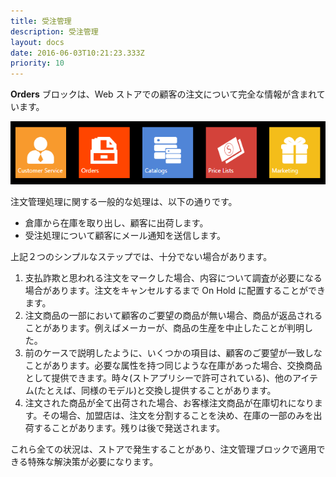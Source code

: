 ```yaml
---
title: 受注管理
description: 受注管理
layout: docs
date: 2016-06-03T10:21:23.333Z
priority: 10
---
```

**Orders** ブロックは、Web ストアでの顧客の注文について完全な情報が含まれています。

![](../../assets/images/docs/orders-block-1.PNG)

注文管理処理に関する一般的な処理は、以下の通りです。

* 倉庫から在庫を取り出し、顧客に出荷します。
* 受注処理について顧客にメール通知を送信します。

上記２つのシンプルなステップでは、十分でない場合があります。

1. 支払詐欺と思われる注文をマークした場合、内容について調査が必要になる場合があります。注文をキャンセルするまで On Hold に配置することができます。
2. 注文商品の一部において顧客のご要望の商品が無い場合、商品が返品されることがあります。例えばメーカーが、商品の生産を中止したことが判明した。
3. 前のケースで説明したように、いくつかの項目は、顧客のご要望が一致しなことがあります。必要な属性を持つ同じような在庫があった場合、交換商品として提供できます。時々(ストアプリシーで許可されている)、他のアイテム(たとえば、同様のモデル)と交換し提供することがあります。
4. 注文された商品が全て出荷された場合、お客様注文商品が在庫切れになります。その場合、加盟店は、注文を分割することを決め、在庫の一部のみを出荷することがあります。残りは後で発送されます。

これら全ての状況は、ストアで発生することがあり、注文管理ブロックで適用できる特殊な解決策が必要になります。
